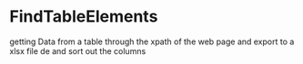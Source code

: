 # FindTableElements
getting Data from a table through the xpath of the web page and export to a xlsx file de and sort out the columns 

